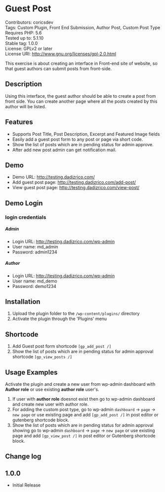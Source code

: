 # Guest Post 

Contributors: coricsdev<br>
Tags: Custom Plugin, Front End Submission, Author Post, Custom Post Type<br>
Requires PHP: 5.6<br>
Tested up to: 5.1.10<br>
Stable tag: 1.0.0<br>
License: GPLv2 or later<br>
License URI: http://www.gnu.org/licenses/gpl-2.0.html


This exercise is about creating an interface in Front-end site of website, so that guest authors can submit posts from front-side.


## Description

Using this interface, the guest author should be able to create
a post from front side. You can create another page where all the posts created by this author will be listed.


## Features

* Supports Post Title, Post Description, Excerpt and Featured Image fields
* Easily add a guest post form to any post or page via short code.
* Show the list of posts which are in pending status for admin approve.
* After add new post admin can get notification mail.


## Demo
- Demo URL: http://testing.dadizrico.com/
- Add guest post page: http://testing.dadizrico.com/add-post/
- View guest post page: http://testing.dadizrico.com/view-post/

## Demo Login

### login credentials
##### Admin
- Login URL: http://testing.dadizrico.com/wp-admin
- User name: md_admin
- Password: admin1234


##### Author 
- Login URL: http://testing.dadizrico.com/wp-admin
- User name: md_demo   
- Password:  demo1234

## Installation

1. Upload the plugin folder to the `/wp-content/plugins/` directory
2. Activate the plugin through the 'Plugins' menu

## Shortcode

1. Add Guest post form shortcode `[gp_add_post /]` 
2. Show the list of posts which are in pending status for admin approval shortcode `[gp_view_posts /]` 

## Usage Examples 

Activate the plugin and create a new user from wp-admin dashboard with **Author role** or use existing **author role** user's.

1. If user with <b>author role</b> doesnot exist then go to wp-admin dashboard and create new user with author role.
2. For adding the custom post type, go to wp-admin `dashboard` &#8594; `page` &#8594; `new page` or use existing page and add `[gp_add_post /]` in post editor or  gutenberg shortcode block. 
3. Show the list of posts which are in pending status for admin approval showing go to wp-admin `dashboard` &#8594; `page` &#8594; `new page` or use existing page and add `[gp_view_post /]` in post editor or  Gutenberg shortcode block.



## Change log

## 1.0.0
* Initial Release
